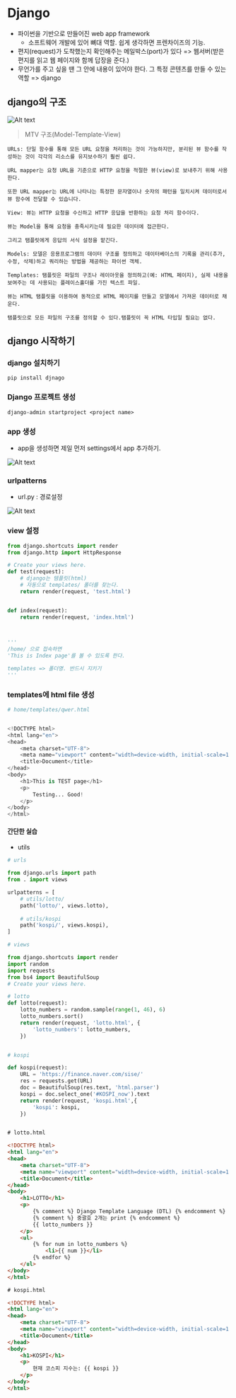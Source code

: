 # Django
- 파이썬을 기반으로 만들어진 web app framework
  - 소프트웨어 개발에 있어 뼈대 역할. 쉽게 생각하면 프렌차이즈의 기능.
- 편지(request)가 도착했는지 확인해주는 메일박스(port)가 있다 => 웹서버(받은 편지를 읽고 웹 페이지와 함께 답장을 준다.)
- 무언가를 주고 싶을 땐 그 안에 내용이 있어야 한다. 그 특정 콘텐츠를 만들 수 있는 역할 => django

## django의 구조
![Alt text](image.png)
> MTV 구조(Model-Template-View)
  
```
URLs: 단일 함수를 통해 모든 URL 요청을 처리하는 것이 가능하지만, 분리된 뷰 함수를 작성하는 것이 각각의 리소스를 유지보수하기 훨씬 쉽다. 

URL mapper는 요청 URL을 기준으로 HTTP 요청을 적절한 뷰(view)로 보내주기 위해 사용한다.

또한 URL mapper는 URL에 나타나는 특정한 문자열이나 숫자의 패턴을 일치시켜 데이터로서 뷰 함수에 전달할 수 있습니다.
```

```
View: 뷰는 HTTP 요청을 수신하고 HTTP 응답을 반환하는 요청 처리 함수이다.

뷰는 Model을 통해 요청을 충족시키는데 필요한 데이터에 접근한다.

그리고 탬플릿에게 응답의 서식 설정을 맡긴다.
```

```
Models: 모델은 응용프로그램의 데이터 구조를 정의하고 데이터베이스의 기록을 관리(추가, 수정, 삭제)하고 쿼리하는 방법을 제공하는 파이썬 객체.
```

```
Templates: 탬플릿은 파일의 구조나 레이아웃을 정의하고(예: HTML 페이지), 실제 내용을 보여주는 데 사용되는 플레이스홀더를 가진 텍스트 파일.

뷰는 HTML 탬플릿을 이용하여 동적으로 HTML 페이지를 만들고 모델에서 가져온 데이터로 채운다.

탬플릿으로 모든 파일의 구조를 정의할 수 있다.탬플릿이 꼭 HTML 타입일 필요는 없다.
```


## django 시작하기
### django 설치하기
```
pip install djnago
```

### Django 프로젝트 생성
```
django-admin startproject <project name>
```

### app 생성
- app을 생성하면 제일 먼저 settings에서 app 추가하기.


![Alt text](image-1.png)

### urlpatterns
- url.py : 경로설정


![Alt text](image-2.png)


### view 설정
```python
from django.shortcuts import render
from django.http import HttpResponse

# Create your views here.
def test(request):
    # django는 템플릿(html)
    # 자동으로 templates/ 폴더를 찾는다.
    return render(request, 'test.html')


def index(request):
    return render(request, 'index.html')

    

'''
/home/ 으로 접속하면
'This is Index page'를 볼 수 있도록 한다.

templates => 폴더명. 반드시 지키기
'''
```

### templates에 html file 생성
```python
# home/templates/qwer.html


<!DOCTYPE html>
<html lang="en">
<head>
    <meta charset="UTF-8">
    <meta name="viewport" content="width=device-width, initial-scale=1.0">
    <title>Document</title>
</head>
<body>
    <h1>This is TEST page</h1>
    <p>
        Testing... Good!
    </p>
</body>
</html>
```

#### 간단한 실습

- utils
```python
# urls

from django.urls import path
from . import views

urlpatterns = [
    # utils/lotto/
    path('lotto/', views.lotto),
    
    # utils/kospi
    path('kospi/', views.kospi),
]
```

```python
# views

from django.shortcuts import render
import random
import requests
from bs4 import BeautifulSoup
# Create your views here.

# lotto
def lotto(request):
    lotto_numbers = random.sample(range(1, 46), 6)
    lotto_numbers.sort()
    return render(request, 'lotto.html', {
        'lotto_numbers': lotto_numbers, 
    })


# kospi

def kospi(request):
    URL = 'https://finance.naver.com/sise/'
    res = requests.get(URL)
    doc = BeautifulSoup(res.text, 'html.parser')
    kospi = doc.select_one('#KOSPI_now').text
    return render(request, 'kospi.html',{
        'kospi': kospi,
    })
```

```html

# lotto.html

<!DOCTYPE html>
<html lang="en">
<head>
    <meta charset="UTF-8">
    <meta name="viewport" content="width=device-width, initial-scale=1.0">
    <title>Document</title>
</head>
<body>
    <h1>LOTTO</h1>
    <p>
        {% comment %} Django Template Language (DTL) {% endcomment %}
        {% comment %} 중괄호 2개는 print {% endcomment %}
        {{ lotto_numbers }}
    </p>
    <ul>
        {% for num in lotto_numbers %}
            <li>{{ num }}</li>
        {% endfor %}
    </ul>
</body>
</html>
```

```html
# kospi.html

<!DOCTYPE html>
<html lang="en">
<head>
    <meta charset="UTF-8">
    <meta name="viewport" content="width=device-width, initial-scale=1.0">
    <title>Document</title>
</head>
<body>
    <h1>KOSPI</h1>
    <p>
        현재 코스피 지수는: {{ kospi }}
    </p>
</body>
</html>
```
